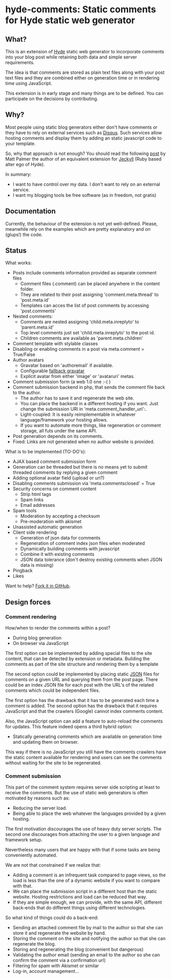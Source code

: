 hyde-comments: Static comments for Hyde static web generator
============================================================

What?
-----

This is an extension of [Hyde] static web generator to incorporate
comments into your blog post while retaining both data and
simple server requirements.

The idea is that comments are stored as plain text files along
with your post text files and they are combined either on
generation time or in rendering time using JavaScript.

This extension is in early stage and many things are to be defined.
You can participate on the decisions by contributing.

Why?
----

Most people using static blog generators either don't have comments
or they have to rely on external services such as [Disqus].
Such services allow hosting comments and display them by
adding an static javascript code to your template.

So, why that approach is not enough?
You should read the following [post][JeckyllStaticCommentsPost] by Matt Palmer
the author of an equivalent extension for [Jeckyll][Jeckyll] (Ruby based alter ego of Hyde).

In summary:

* I want to have control over my data. I don't want to rely on an external service.
* I want my blogging tools be free software (as in freedom, not gratis)

Documentation
-------------

Currently, the behaviour of the extension is not yet well-defined.
Please, meanwhile rely on the examples which are pretty explanatory and on (glups!) the code.

Status
------

What works:

- Posts include comments information provided as separate comment files
	- Comment files (.comment) can be placed anywhere in the content folder.
	- They are related to their post assigning 'comment.meta.thread' to 'post.meta.id'
	- Templates can acces the list of post comments by accessing 'post.comments'
- Nested comments:
	- Comments are nested assigning 'child.meta.inreplyto' to 'parent.meta.id'
	- Top level comments just set 'child.meta.inreplyto' to the post id.
	- Children comments are available as 'parent.meta.children'
- Comment template with stylable classes
- Disabling or enabling comments in a post via meta.comment = True/False
- Author avatars
	- Gravatar based on 'authoremail' if available.
	- Configurable [fallback gravatar](http://en.gravatar.com/site/implement/images/)
	- Explicit avatar from either 'image' or 'avataruri' metas.
- Comment submission form (a web 1.0 one :-( )
- Comment submission backend in php, that sends the comment file back to the author.
	- The author has to save it and regenerate the web site.
	- You can place the backend in a different hosting if you want. Just change the submission URI in 'meta.comment_handler_uri':.
	- Light-coupled: It is easily reimplementable in whatever language/framework your hosting allows.
	- If you want to automate more things, like regeneration or comment storage, all futs under the same API.
- Post generation depends on its comments.
- Fixed: Links are not generated when no author website is provided.


What is to be implemented (TO-DO's):

- AJAX based comment submission form
- Generation can be threaded but there is no means yet to submit threaded comments by replying a given comment
- Adding optional avatar field (upload or uri?)
- Disabling comments submission via 'meta.commentsclosed' = True
- Security concerns on comment content
	- Strip html tags
	- Spam links
	- Email addresses
- Spam tools
	- Moderation by accepting a checksum
	- Pre-moderation with akismet
- Unassisted automatic generation
- Client side rendering
	- Generation of json data for comments
	- Regeneration of comment index json files when moderated
	- Dynamically building comments with javascript
	- Combine it with existing comments
	- JSON data tolerance (don't destroy existing comments when JSON data is missing)
- Pingback
- Likes

Want to help? [Fork it in GitHub][GitHupHydeComments].

Design forces
-------------

### Comment rendering

How/when to render the comments within a post?

* During blog generation
* On browser via JavaScript

The first option can be implemented by adding special files to the site content,
that can be detected by extension or metadata.
Building the comments as part of the site structure
and rendering them by a template

The second option could be implemented
by placing static [JSON] files for comments on a given URL
and querying them from the post page.
There could be an index JSON file for each post with the URL's of the related comments which could be independent files.

The first option has the drawback that it has to be generated each time a comment is added.
The second option has the drawback that it requires JavaScript and that the crawlers (Google) cannot index comments content.

Also, the JavaScript option can add a feature to auto-reload the comments for updates.
This feature indeed opens a third hybrid option:

* Statically generating comments which are available on generation time and updating them on browser.

This way if there is no JavaScript you still have the comments
crawlers have the static content available for rendering
and users can see the comments without waiting for the site to be regenerated.

### Comment submission

This part of the comment system requires server side scripting at least to receive the comments.
But the use of static web generators is often motivated by reasons such as:

* Reducing the server load.
* Being able to place the web whatever the languages provided by a given hosting.

The first motivation discourages the use of heavy duty server scripts.
The second one discourages from attaching the user to a given language and framework setup.

Nevertheless many users that are happy with that if some tasks are being conveniently automated.

We are not that constrained if we realize that:

- Adding a comment is an infrequent task compared to page views, so the load is less than the one of a dynamic website if you want to compare with that.
- We can place the submission script in a different host than the static website. Hosting restrictions and load can be reduced that way.
- If they are simple enough, we can provide, with the same API, different back-ends that do different things using different technologies.

So what kind of things could do a back-end:

- Sending an attached comment file by mail to the author so that she can store it and regenerate the website by hand.
- Storing the comment on the site and notifying the author so that she can regenerate the blog.
- Storing and regenerating the blog (convenient but dangerous)
- Validating the author email (sending an email to the author so she can confirm the comment via a confirmation url)
- Filtering for spam with Akismet or similar
- Log-in, account management...



[Hyde]: http://ringce.com/hyde
[Disqus]: http://disqus
[JeckyllStaticCommentsPost]: http://hezmatt.org/~mpalmer/blog/2011/07/19/static-comments-in-jekyll.html
[Jeckyll]: http://jekyllrb.com/
[JSON]: http://json.org
[GitHupHydeComments]: https://github.com/vokimon/hyde-comments



